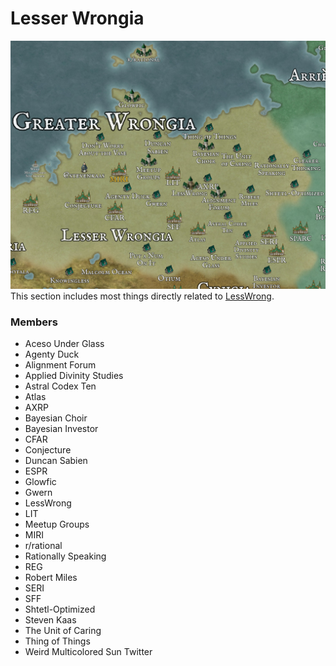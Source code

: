 # Lesser Wrongia

![Map of Rationality](../../images/maps/map_lesser_wrongia.png)
This section includes most things directly related to [LessWrong]().
### Members
- Aceso Under Glass
- Agenty Duck
- Alignment Forum
- Applied Divinity Studies
- Astral Codex Ten
- Atlas
- AXRP
- Bayesian Choir
- Bayesian Investor
- CFAR
- Conjecture
- Duncan Sabien
- ESPR
- Glowfic
- Gwern
- LessWrong
- LIT
- Meetup Groups
- MIRI
- r/rational
- Rationally Speaking
- REG
- Robert Miles
- SERI
- SFF
- Shtetl-Optimized
- Steven Kaas
- The Unit of Caring
- Thing of Things
- Weird Multicolored Sun Twitter
